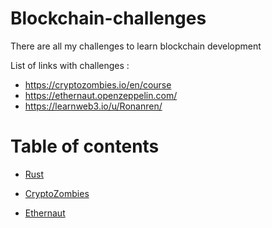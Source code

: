 # Blockchain-challenges

There are all my challenges to learn blockchain development 

List of links with challenges :
- https://cryptozombies.io/en/course
- https://ethernaut.openzeppelin.com/
- https://learnweb3.io/u/Ronanren/

# Table of contents

- [Rust](https://doc.rust-lang.org/book/title-page.html)

- [CryptoZombies](https://github.com/ronanren/Blockchain-challenges/tree/main/CryptoZombies)
- [Ethernaut](https://github.com/ronanren/Blockchain-challenges/tree/main/Ethernaut)

